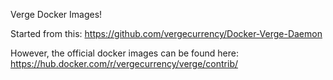 Verge Docker Images!

Started from this:
   https://github.com/vergecurrency/Docker-Verge-Daemon

However, the official docker images can be found here:
   https://hub.docker.com/r/vergecurrency/verge/contrib/

<!-- Auto-update: 2025-10-17T14:13:54.864423 -->
